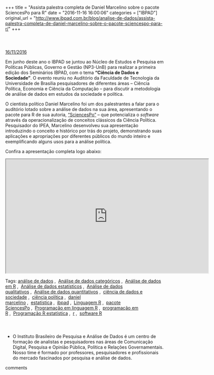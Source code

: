 +++
title = "Assista palestra completa de Daniel Marcelino sobre o pacote SciencesPo para R"
date = "2016-11-16 16:00:06"
categories = ["IBPAD"]
original_url = "http://www.ibpad.com.br/blog/analise-de-dados/assista-palestra-completa-de-daniel-marcelino-sobre-o-pacote-sciencespo-para-r/"
+++

<header class="kopa-page-header-1">
</header>
<p id="main-content">
<section class="post-content">
<article class="entry-item">
<a href="http://www.ibpad.com.br/blog/analise-de-dados/assista-palestra-completa-de-daniel-marcelino-sobre-o-pacote-sciencespo-para-r/" class="single-post-date">
16/11/2016 </a>
<p>
Em junho deste ano o IBPAD se juntou ao Núcleo de Estudos e Pesquisa em
Políticas Públicas, Governo e Gestão (NP3-UnB) para realizar a primeira
edição dos Seminários IBPAD, com o tema <strong>“Ciência de Dados e
Sociedade”</strong>. O evento reuniu no Auditório da Faculdade de
Tecnologia da Universidade de Brasília pesquisadores de diferentes áreas
– Ciência Política, Economia e Ciência da Computação – para discutir a
metodologia de análise de dados em estudos da sociedade e política.
</p>
<p>
O cientista político Daniel Marcelino foi um dos palestrantes a falar
para o auditório lotado sobre a análise de dados na sua área,
apresentando o pacote para R de sua autoria,
<a href="https://cran.r-project.org/web/packages/SciencesPo/index.html">“SciencesPo”</a>
– que potencializa o <em>software</em> através da operacionalização de
conceitos clássicos da Ciência Política. Pesquisador do IPEA, Marcelino
desenvolveu sua apresentação introduzindo o conceito e histórico por
trás do projeto, demonstrando suas aplicações e apropriações por
diferentes públicos do mundo inteiro e exemplificando alguns usos para a
análise política.
</p>
<p>
Confira a apresentação completa logo abaixo:
</p>
<p>
<iframe src="https://www.youtube.com/embed/oCYWNQ6e4LQ?rel=0" width="640" height="360" class>
</iframe>
</p>
<blockquote>
</blockquote>

</article>
<span><i class="fa fa-tag"></i>Tags:
</span><a href="http://www.ibpad.com.br/tag/analise-de-dados/">análise
de
dados</a> ,  <a href="http://www.ibpad.com.br/tag/analise-de-dados-categoricos/">Análise
de dados
categóricos</a> ,  <a href="http://www.ibpad.com.br/tag/analise-de-dados-em-r/">Análise
de dados em
R</a> ,  <a href="http://www.ibpad.com.br/tag/analise-de-dados-estatisticos/">Análise
de dados
estatísticos</a> ,  <a href="http://www.ibpad.com.br/tag/analise-de-dados-qualitativos/">Análise
de dados
qualitativos</a> ,  <a href="http://www.ibpad.com.br/tag/analise-de-dados-quantitativos/">Análise
de dados
quantitativos</a> ,  <a href="http://www.ibpad.com.br/tag/ciencia-de-dados-e-sociedade/">ciência
de dados e
sociedade</a> ,  <a href="http://www.ibpad.com.br/tag/ciencia-politica/">ciência
política</a> ,  <a href="http://www.ibpad.com.br/tag/daniel-marcelino/">daniel
marcelino</a> ,  <a href="http://www.ibpad.com.br/tag/estatistica/">estatística</a> ,  <a href="http://www.ibpad.com.br/tag/ibpad/">ibpad</a> ,  <a href="http://www.ibpad.com.br/tag/linguagem-r/">Linguagem
R</a> ,  <a href="http://www.ibpad.com.br/tag/pacote-sciencespo/">pacote
SciencesPo</a> ,  <a href="http://www.ibpad.com.br/tag/programacao-em-linguagem-r/">Programação
em linguagem
R</a> ,  <a href="http://www.ibpad.com.br/tag/programacao-em-r/">programação
em
R</a> ,  <a href="http://www.ibpad.com.br/tag/programacao-r-estatistica/">Programação
R
estatística</a> ,  <a href="http://www.ibpad.com.br/tag/r/">r</a> ,  <a href="http://www.ibpad.com.br/tag/software-r/">software
R</a>

<ul>
<li>
<header class="clearfix">
</header>
<p>
O Instituto Brasileiro de Pesquisa e Análise de Dados é um centro de
formação de analistas e pesquisadores nas áreas de Comunicação Digital,
Pesquisa e Opinião Pública, Política e Relações Governamentais. Nosso
time é formado por professores, pesquisadores e profissionais do mercado
fascinados por pesquisa e análise de dados.
</p>

</li>
</ul>

<p>
<fb:comments-count href="http://www.ibpad.com.br/blog/analise-de-dados/assista-palestra-completa-de-daniel-marcelino-sobre-o-pacote-sciencespo-para-r/"></fb:comments-count>
comments
</p>

</section>
</p>
<a href="http://www.ibpad.com.br/blog/analise-de-dados/assista-palestra-completa-de-daniel-marcelino-sobre-o-pacote-sciencespo-para-r/#" class="scroll-up"><span
class="ti-arrow-up"></span></a>

